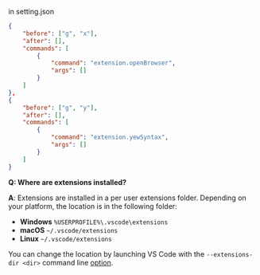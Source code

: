 in setting.json

```json
{
    "before": ["g", "x"],
    "after": [],
    "commands": [
        {
            "command": "extension.openBrowser",
            "args": []
        }
    ]
},
{
    "before": ["g", "y"],
    "after": [],
    "commands": [
        {
            "command": "extension.yewSyntax",
            "args": []
        }
    ]
}
```

**Q: Where are extensions installed?**

**A**: Extensions are installed in a per user extensions folder. Depending on your platform, the location is in the following folder:

- **Windows** `%USERPROFILE%\.vscode\extensions`
- **macOS** `~/.vscode/extensions`
- **Linux** `~/.vscode/extensions`

You can change the location by launching VS Code with the `--extensions-dir <dir>` command line [option](/docs/editor/command-line.md).
